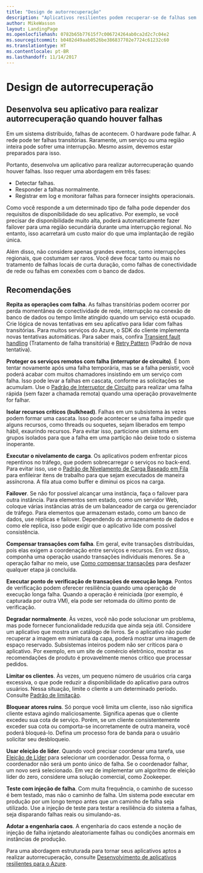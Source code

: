 ```yaml
---
title: "Design de autorrecuperação"
description: "Aplicativos resilientes podem recuperar-se de falhas sem intervenção manual."
author: MikeWasson
layout: LandingPage
ms.openlocfilehash: 0782b65b77615f7c006724264ab0ca2d2c7c04e2
ms.sourcegitcommit: b0482d49aab0526be386837702e7724c61232c60
ms.translationtype: HT
ms.contentlocale: pt-BR
ms.lasthandoff: 11/14/2017
---
```

# <a name="design-for-self-healing"></a>Design de autorrecuperação

## <a name="design-your-application-to-be-self-healing-when-failures-occur"></a>Desenvolva seu aplicativo para realizar autorrecuperação quando houver falhas

Em um sistema distribuído, falhas de acontecem. O hardware pode falhar. A rede pode ter falhas transitórias. Raramente, um serviço ou uma região inteira pode sofrer uma interrupção. Mesmo assim, devemos estar preparados para isso.

Portanto, desenvolva um aplicativo para realizar autorrecuperação quando houver falhas. Isso requer uma abordagem em três fases:

- Detectar falhas.
- Responder a falhas normalmente.
- Registrar em log e monitorar falhas para fornecer insights operacionais.

Como você responde a um determinado tipo de falha pode depender dos requisitos de disponibilidade do seu aplicativo. Por exemplo, se você precisar de disponibilidade muito alta, poderá automaticamente fazer failover para uma região secundária durante uma interrupção regional. No entanto, isso acarretará um custo maior do que uma implantação de região única. 

Além disso, não considere apenas grandes eventos, como interrupções regionais, que costumam ser raros. Você deve focar tanto ou mais no tratamento de falhas locais de curta duração, como falhas de conectividade de rede ou falhas em conexões com o banco de dados.

## <a name="recommendations"></a>Recomendações

**Repita as operações com falha**. As falhas transitórias podem ocorrer por perda momentânea de conectividade de rede, interrupção na conexão de banco de dados ou tempo limite atingido quando um serviço está ocupado. Crie lógica de novas tentativas em seu aplicativo para lidar com falhas transitórias. Para muitos serviços do Azure, o SDK do cliente implementa novas tentativas automáticas. Para saber mais, confira [Transient fault handling][transient-fault-handling] (Tratamento de falha transitória) e [Retry Pattern][retry] (Padrão de nova tentativa).

**Proteger os serviços remotos com falha (interruptor de circuito)**. É bom tentar novamente após uma falha temporária, mas se a falha persistir, você poderá acabar com muitos chamadores insistindo em um serviço com falha. Isso pode levar a falhas em cascata, conforme as solicitações se acumulam. Use o [Padrão de Interruptor de Circuito][circuit-breaker] para realizar uma falha rápida (sem fazer a chamada remota) quando uma operação provavelmente for falhar.  

**Isolar recursos críticos (bulkhead)**. Falhas em um subsistema às vezes podem formar uma cascata. Isso pode acontecer se uma falha impedir que alguns recursos, como threads ou soquetes, sejam liberados em tempo hábil, exaurindo recursos. Para evitar isso, particione um sistema em grupos isolados para que a falha em uma partição não deixe todo o sistema inoperante.  

**Executar o nivelamento de carga**. Os aplicativos podem enfrentar picos repentinos no tráfego, que podem sobrecarregar o serviços no back-end. Para evitar isso, use o [Padrão de Nivelamento de Carga Baseado em Fila][load-level] para enfileirar itens de trabalho para que sejam executados de maneira assíncrona. A fila atua como buffer e diminui os picos na carga. 

**Failover**. Se não for possível alcançar uma instância, faça o failover para outra instância. Para elementos sem estado, como um servidor Web, coloque várias instâncias atrás de um balanceador de carga ou gerenciador de tráfego. Para elementos que armazenam estado, como um banco de dados, use réplicas e failover. Dependendo do armazenamento de dados e como ele replica, isso pode exigir que o aplicativo lide com possível consistência. 

**Compensar transações com falha**. Em geral, evite transações distribuídas, pois elas exigem a coordenação entre serviços e recursos. Em vez disso, componha uma operação usando transações individuais menores. Se a operação falhar no meio, use [Como compensar transações][compensating-transactions] para desfazer qualquer etapa já concluída. 

**Executar ponto de verificação de transações de execução longa**. Pontos de verificação podem oferecer resiliência quando uma operação de execução longa falha. Quando a operação é reiniciada (por exemplo, é capturada por outra VM), ela pode ser retomada do último ponto de verificação.

**Degradar normalmente**. Às vezes, você não pode solucionar um problema, mas pode fornecer funcionalidade reduzida que ainda seja útil. Considere um aplicativo que mostra um catálogo de livros. Se o aplicativo não puder recuperar a imagem em miniatura da capa, poderá mostrar uma imagem de espaço reservado. Subsistemas inteiros podem não ser críticos para o aplicativo. Por exemplo, em um site de comércio eletrônico, mostrar as recomendações de produto é provavelmente menos crítico que processar pedidos.

**Limitar os clientes**. Às vezes, um pequeno número de usuários cria carga excessiva, o que pode reduzir a disponibilidade do aplicativo para outros usuários. Nessa situação, limite o cliente a um determinado período. Consulte [Padrão de limitação][throttle].

**Bloquear atores ruins**. Só porque você limita um cliente, isso não significa cliente estava agindo maliciosamente. Significa apenas que o cliente excedeu sua cota de serviço. Porém, se um cliente consistentemente exceder sua cota ou comporta-se incorretamente de outra maneira, você poderá bloqueá-lo. Defina um processo fora de banda para o usuário solicitar seu desbloqueio.

**Usar eleição de líder**. Quando você precisar coordenar uma tarefa, use [Eleição de Líder][leader-election] para selecionar um coordenador. Dessa forma, o coordenador não será um ponto único de falha. Se o coordenador falhar, um novo será selecionado. Em vez de implementar um algoritmo de eleição líder do zero, considere uma solução comercial, como Zookeeper.  

**Teste com injeção de falha**. Com muita frequência, o caminho de sucesso é bem testado, mas não o caminho de falha. Um sistema pode executar em produção por um longo tempo antes que um caminho de falha seja utilizado. Use a injeção de teste para testar a resiliência do sistema a falhas, seja disparando falhas reais ou simulando-as. 

**Adotar a engenharia caos**. A engenharia do caos estende a noção de injeção de falha injetando aleatoriamente falhas ou condições anormais em instâncias de produção. 

Para uma abordagem estruturada para tornar seus aplicativos aptos a realizar autorrecuperação, consulte [Desenvolvimento de aplicativos resilientes para o Azure][resiliency-overview].  

[circuit-breaker]: ../../patterns/circuit-breaker.md
[compensating-transactions]: ../../patterns/compensating-transaction.md
[leader-election]: ../../patterns/leader-election.md
[load-level]: ../../patterns/queue-based-load-leveling.md
[resiliency-overview]: ../../resiliency/index.md
[retry]: ../../patterns/retry.md
[throttle]: ../../patterns/throttling.md
[transient-fault-handling]: ../../best-practices/transient-faults.md

